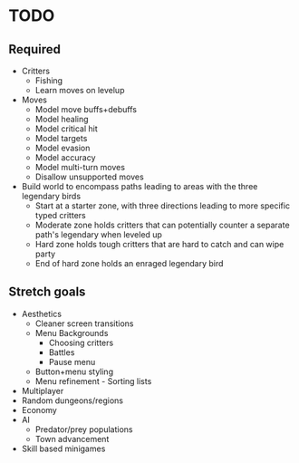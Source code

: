 # TODO

## Required

* Critters
  * Fishing
  * Learn moves on levelup
* Moves
  * Model move buffs+debuffs
  * Model healing
  * Model critical hit
  * Model targets
  * Model evasion
  * Model accuracy
  * Model multi-turn moves
  * Disallow unsupported moves
* Build world to encompass paths leading to areas with the three legendary birds
  * Start at a starter zone, with three directions leading to more specific typed critters
  * Moderate zone holds critters that can potentially counter a separate path's legendary when leveled up
  * Hard zone holds tough critters that are hard to catch and can wipe party
  * End of hard zone holds an enraged legendary bird

## Stretch goals

* Aesthetics
  * Cleaner screen transitions
  * Menu Backgrounds
    * Choosing critters
    * Battles
    * Pause menu
  * Button+menu styling
  * Menu refinement - Sorting lists
* Multiplayer
* Random dungeons/regions
* Economy
* AI
  * Predator/prey populations
  * Town advancement
* Skill based minigames